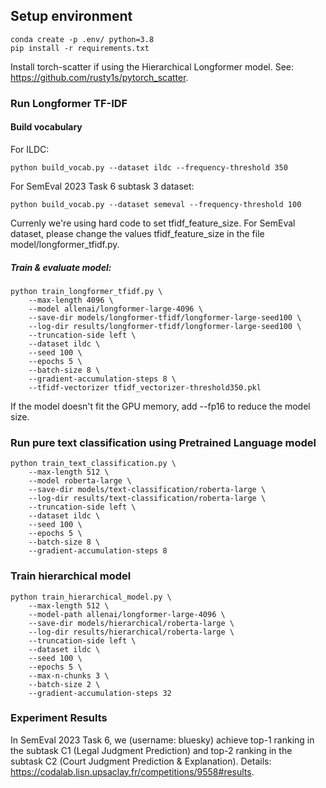 ## Setup environment
```
conda create -p .env/ python=3.8
pip install -r requirements.txt
```

Install torch-scatter if using the Hierarchical Longformer model. See: https://github.com/rusty1s/pytorch_scatter.

### Run Longformer TF-IDF

#### Build vocabulary

For ILDC:
```
python build_vocab.py --dataset ildc --frequency-threshold 350
```

For SemEval 2023 Task 6 subtask 3 dataset:
```
python build_vocab.py --dataset semeval --frequency-threshold 100
```
Currenly we're using hard code to set tfidf_feature_size. For SemEval dataset, please change the values tfidf_feature_size in the file model/longformer_tfidf.py.


##### Train & evaluate model:
```
python train_longformer_tfidf.py \
    --max-length 4096 \
    --model allenai/longformer-large-4096 \
    --save-dir models/longformer-tfidf/longformer-large-seed100 \
    --log-dir results/longformer-tfidf/longformer-large-seed100 \
    --truncation-side left \
    --dataset ildc \
    --seed 100 \
    --epochs 5 \
    --batch-size 8 \
    --gradient-accumulation-steps 8 \
    --tfidf-vectorizer tfidf_vectorizer-threshold350.pkl
```
If the model doesn't fit the GPU memory, add --fp16 to reduce the model size.

### Run pure text classification using Pretrained Language model
```
python train_text_classification.py \
    --max-length 512 \
    --model roberta-large \
    --save-dir models/text-classification/roberta-large \
    --log-dir results/text-classification/roberta-large \
    --truncation-side left \
    --dataset ildc \
    --seed 100 \
    --epochs 5 \
    --batch-size 8 \
    --gradient-accumulation-steps 8
```

### Train hierarchical model
```
python train_hierarchical_model.py \
    --max-length 512 \
    --model-path allenai/longformer-large-4096 \
    --save-dir models/hierarchical/roberta-large \
    --log-dir results/hierarchical/roberta-large \
    --truncation-side left \
    --dataset ildc \
    --seed 100 \
    --epochs 5 \
    --max-n-chunks 3 \
    --batch-size 2 \
    --gradient-accumulation-steps 32 
```

### Experiment Results

In SemEval 2023 Task 6, we (username: bluesky) achieve top-1 ranking in the subtask C1 (Legal Judgment Prediction) and top-2 ranking in  the subtask C2 (Court Judgment Prediction & Explanation). Details: https://codalab.lisn.upsaclay.fr/competitions/9558#results.
